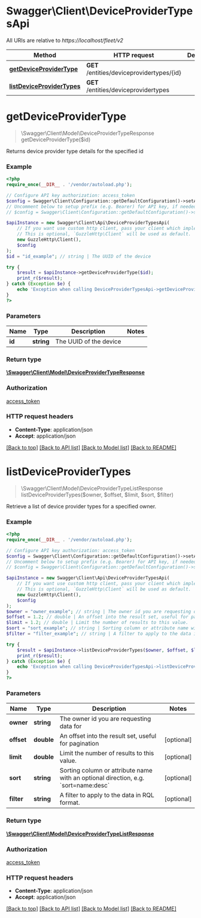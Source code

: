 # Swagger\Client\DeviceProviderTypesApi

All URIs are relative to *https://localhost/fleet/v2*

Method | HTTP request | Description
------------- | ------------- | -------------
[**getDeviceProviderType**](DeviceProviderTypesApi.md#getDeviceProviderType) | **GET** /entities/deviceprovidertypes/{id} | 
[**listDeviceProviderTypes**](DeviceProviderTypesApi.md#listDeviceProviderTypes) | **GET** /entities/deviceprovidertypes | 


# **getDeviceProviderType**
> \Swagger\Client\Model\DeviceProviderTypeResponse getDeviceProviderType($id)



Returns device provider type details for the specified id

### Example
```php
<?php
require_once(__DIR__ . '/vendor/autoload.php');

// Configure API key authorization: access_token
$config = Swagger\Client\Configuration::getDefaultConfiguration()->setApiKey('x-access-token', 'YOUR_API_KEY');
// Uncomment below to setup prefix (e.g. Bearer) for API key, if needed
// $config = Swagger\Client\Configuration::getDefaultConfiguration()->setApiKeyPrefix('x-access-token', 'Bearer');

$apiInstance = new Swagger\Client\Api\DeviceProviderTypesApi(
    // If you want use custom http client, pass your client which implements `GuzzleHttp\ClientInterface`.
    // This is optional, `GuzzleHttp\Client` will be used as default.
    new GuzzleHttp\Client(),
    $config
);
$id = "id_example"; // string | The UUID of the device

try {
    $result = $apiInstance->getDeviceProviderType($id);
    print_r($result);
} catch (Exception $e) {
    echo 'Exception when calling DeviceProviderTypesApi->getDeviceProviderType: ', $e->getMessage(), PHP_EOL;
}
?>
```

### Parameters

Name | Type | Description  | Notes
------------- | ------------- | ------------- | -------------
 **id** | **string**| The UUID of the device |

### Return type

[**\Swagger\Client\Model\DeviceProviderTypeResponse**](../Model/DeviceProviderTypeResponse.md)

### Authorization

[access_token](../../README.md#access_token)

### HTTP request headers

 - **Content-Type**: application/json
 - **Accept**: application/json

[[Back to top]](#) [[Back to API list]](../../README.md#documentation-for-api-endpoints) [[Back to Model list]](../../README.md#documentation-for-models) [[Back to README]](../../README.md)

# **listDeviceProviderTypes**
> \Swagger\Client\Model\DeviceProviderTypeListResponse listDeviceProviderTypes($owner, $offset, $limit, $sort, $filter)



Retrieve a list of device provider types for a specified owner.

### Example
```php
<?php
require_once(__DIR__ . '/vendor/autoload.php');

// Configure API key authorization: access_token
$config = Swagger\Client\Configuration::getDefaultConfiguration()->setApiKey('x-access-token', 'YOUR_API_KEY');
// Uncomment below to setup prefix (e.g. Bearer) for API key, if needed
// $config = Swagger\Client\Configuration::getDefaultConfiguration()->setApiKeyPrefix('x-access-token', 'Bearer');

$apiInstance = new Swagger\Client\Api\DeviceProviderTypesApi(
    // If you want use custom http client, pass your client which implements `GuzzleHttp\ClientInterface`.
    // This is optional, `GuzzleHttp\Client` will be used as default.
    new GuzzleHttp\Client(),
    $config
);
$owner = "owner_example"; // string | The owner id you are requesting data for
$offset = 1.2; // double | An offset into the result set, useful for pagination
$limit = 1.2; // double | Limit the number of results to this value.
$sort = "sort_example"; // string | Sorting column or attribute name with an optional direction, e.g. `sort=name:desc`
$filter = "filter_example"; // string | A filter to apply to the data in RQL format.

try {
    $result = $apiInstance->listDeviceProviderTypes($owner, $offset, $limit, $sort, $filter);
    print_r($result);
} catch (Exception $e) {
    echo 'Exception when calling DeviceProviderTypesApi->listDeviceProviderTypes: ', $e->getMessage(), PHP_EOL;
}
?>
```

### Parameters

Name | Type | Description  | Notes
------------- | ------------- | ------------- | -------------
 **owner** | **string**| The owner id you are requesting data for |
 **offset** | **double**| An offset into the result set, useful for pagination | [optional]
 **limit** | **double**| Limit the number of results to this value. | [optional]
 **sort** | **string**| Sorting column or attribute name with an optional direction, e.g. &#x60;sort&#x3D;name:desc&#x60; | [optional]
 **filter** | **string**| A filter to apply to the data in RQL format. | [optional]

### Return type

[**\Swagger\Client\Model\DeviceProviderTypeListResponse**](../Model/DeviceProviderTypeListResponse.md)

### Authorization

[access_token](../../README.md#access_token)

### HTTP request headers

 - **Content-Type**: application/json
 - **Accept**: application/json

[[Back to top]](#) [[Back to API list]](../../README.md#documentation-for-api-endpoints) [[Back to Model list]](../../README.md#documentation-for-models) [[Back to README]](../../README.md)

